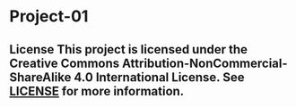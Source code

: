 # Project-01
## License  This project is licensed under the Creative Commons Attribution-NonCommercial-ShareAlike 4.0 International License. See [LICENSE](LICENSE.md) for more information.
